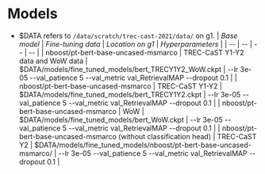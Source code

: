 # Models

- $DATA refers to `/data/scratch/trec-cast-2021/data/` on g1.
| *Base model* | *Fine-tuning data* | *Location on g1* | *Hyperparameters* |
| -- | -- | -- | -- | 
| nboost/pt-bert-base-uncased-msmarco | TREC-CaST Y1-Y2 data and WoW data | $DATA/models/fine_tuned_models/bert_TRECY1Y2_WoW.ckpt | --lr 3e-05 --val_patience 5 --val_metric val_RetrievalMAP --dropout 0.1 | 
| nboost/pt-bert-base-uncased-msmarco | TREC-CaST Y1-Y2 | $DATA/models/fine_tuned_models/bert_TRECY1Y2.ckpt | --lr 3e-05 --val_patience 5 --val_metric val_RetrievalMAP --dropout 0.1 | 
| nboost/pt-bert-base-uncased-msmarco | WoW | $DATA/models/fine_tuned_models/bert_WoW.ckpt | --lr 3e-05 --val_patience 5 --val_metric val_RetrievalMAP --dropout 0.1 | 
| nboost/pt-bert-base-uncased-msmarco (without classification head) | TREC-CaST Y2  | $DATA/models/fine_tuned_models/nboost/pt-bert-base-uncased-msmarco/ | --lr 3e-05 --val_patience 5 --val_metric val_RetrievalMAP --dropout 0.1 | 
